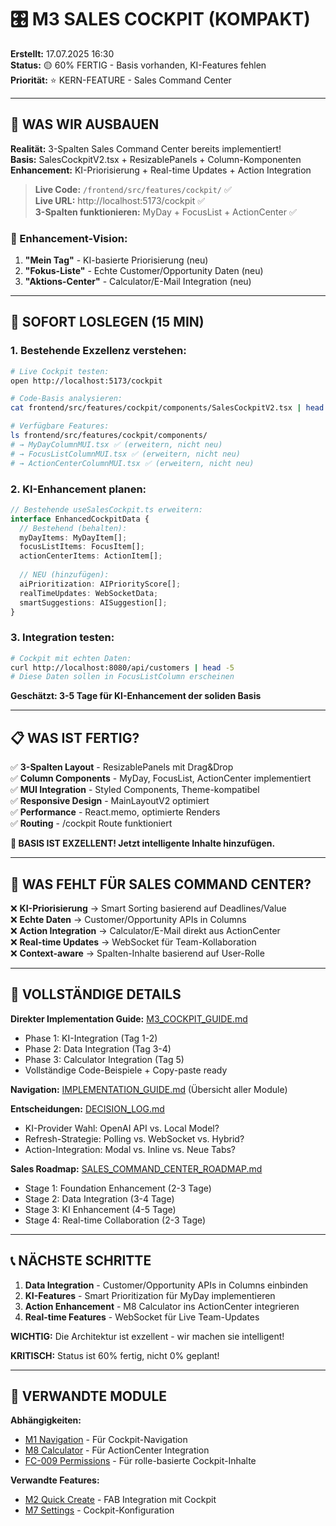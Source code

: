 # 🎛️ M3 SALES COCKPIT (KOMPAKT)

**Erstellt:** 17.07.2025 16:30  
**Status:** 🟡 60% FERTIG - Basis vorhanden, KI-Features fehlen  
**Priorität:** ⭐ KERN-FEATURE - Sales Command Center  

---

## 🧠 WAS WIR AUSBAUEN

**Realität:** 3-Spalten Sales Command Center bereits implementiert!  
**Basis:** SalesCockpitV2.tsx + ResizablePanels + Column-Komponenten  
**Enhancement:** KI-Priorisierung + Real-time Updates + Action Integration  

> **Live Code:** `/frontend/src/features/cockpit/` ✅  
> **Live URL:** http://localhost:5173/cockpit ✅  
> **3-Spalten funktionieren:** MyDay + FocusList + ActionCenter ✅  

### 🎯 Enhancement-Vision:
1. **"Mein Tag"** - KI-basierte Priorisierung (neu)
2. **"Fokus-Liste"** - Echte Customer/Opportunity Daten (neu)  
3. **"Aktions-Center"** - Calculator/E-Mail Integration (neu)

---

## 🚀 SOFORT LOSLEGEN (15 MIN)

### 1. **Bestehende Exzellenz verstehen:**
```bash
# Live Cockpit testen:
open http://localhost:5173/cockpit

# Code-Basis analysieren:
cat frontend/src/features/cockpit/components/SalesCockpitV2.tsx | head -50

# Verfügbare Features:
ls frontend/src/features/cockpit/components/
# → MyDayColumnMUI.tsx ✅ (erweitern, nicht neu)
# → FocusListColumnMUI.tsx ✅ (erweitern, nicht neu)
# → ActionCenterColumnMUI.tsx ✅ (erweitern, nicht neu)
```

### 2. **KI-Enhancement planen:**
```typescript
// Bestehende useSalesCockpit.ts erweitern:
interface EnhancedCockpitData {
  // Bestehend (behalten):
  myDayItems: MyDayItem[];
  focusListItems: FocusItem[];
  actionCenterItems: ActionItem[];
  
  // NEU (hinzufügen):
  aiPrioritization: AIPriorityScore[];
  realTimeUpdates: WebSocketData;
  smartSuggestions: AISuggestion[];
}
```

### 3. **Integration testen:**
```bash
# Cockpit mit echten Daten:
curl http://localhost:8080/api/customers | head -5
# Diese Daten sollen in FocusListColumn erscheinen
```

**Geschätzt: 3-5 Tage für KI-Enhancement der soliden Basis**

---

## 📋 WAS IST FERTIG?

✅ **3-Spalten Layout** - ResizablePanels mit Drag&Drop  
✅ **Column Components** - MyDay, FocusList, ActionCenter implementiert  
✅ **MUI Integration** - Styled Components, Theme-kompatibel  
✅ **Responsive Design** - MainLayoutV2 optimiert  
✅ **Performance** - React.memo, optimierte Renders  
✅ **Routing** - /cockpit Route funktioniert  

**🎯 BASIS IST EXZELLENT! Jetzt intelligente Inhalte hinzufügen.**

---

## 🚨 WAS FEHLT FÜR SALES COMMAND CENTER?

❌ **KI-Priorisierung** → Smart Sorting basierend auf Deadlines/Value  
❌ **Echte Daten** → Customer/Opportunity APIs in Columns  
❌ **Action Integration** → Calculator/E-Mail direkt aus ActionCenter  
❌ **Real-time Updates** → WebSocket für Team-Kollaboration  
❌ **Context-aware** → Spalten-Inhalte basierend auf User-Rolle  

---

## 🔗 VOLLSTÄNDIGE DETAILS

**Direkter Implementation Guide:** [M3_COCKPIT_GUIDE.md](./guides/M3_COCKPIT_GUIDE.md)
- Phase 1: KI-Integration (Tag 1-2)
- Phase 2: Data Integration (Tag 3-4)  
- Phase 3: Calculator Integration (Tag 5)
- Vollständige Code-Beispiele + Copy-paste ready

**Navigation:** [IMPLEMENTATION_GUIDE.md](./IMPLEMENTATION_GUIDE.md) (Übersicht aller Module)

**Entscheidungen:** [DECISION_LOG.md](./DECISION_LOG.md)
- KI-Provider Wahl: OpenAI API vs. Local Model?
- Refresh-Strategie: Polling vs. WebSocket vs. Hybrid?
- Action-Integration: Modal vs. Inline vs. Neue Tabs?

**Sales Roadmap:** [SALES_COMMAND_CENTER_ROADMAP.md](./SALES_COMMAND_CENTER_ROADMAP.md)
- Stage 1: Foundation Enhancement (2-3 Tage)
- Stage 2: Data Integration (3-4 Tage)  
- Stage 3: KI Enhancement (4-5 Tage)
- Stage 4: Real-time Collaboration (2-3 Tage)

---

## 📞 NÄCHSTE SCHRITTE

1. **Data Integration** - Customer/Opportunity APIs in Columns einbinden
2. **KI-Features** - Smart Prioritization für MyDay implementieren  
3. **Action Enhancement** - M8 Calculator ins ActionCenter integrieren
4. **Real-time Features** - WebSocket für Live Team-Updates

**WICHTIG:** Die Architektur ist exzellent - wir machen sie intelligent!

**KRITISCH:** Status ist 60% fertig, nicht 0% geplant!

---

## 🔗 VERWANDTE MODULE

**Abhängigkeiten:**
- [M1 Navigation](./M1_NAVIGATION_KOMPAKT.md) - Für Cockpit-Navigation
- [M8 Calculator](../../03_calculator_modal/M8_KOMPAKT.md) - Für ActionCenter Integration
- [FC-009 Permissions](../../04_permissions_system/FC-009_KOMPAKT.md) - Für rolle-basierte Cockpit-Inhalte

**Verwandte Features:**
- [M2 Quick Create](./M2_QUICK_CREATE_KOMPAKT.md) - FAB Integration mit Cockpit
- [M7 Settings](./M7_SETTINGS_KOMPAKT.md) - Cockpit-Konfiguration